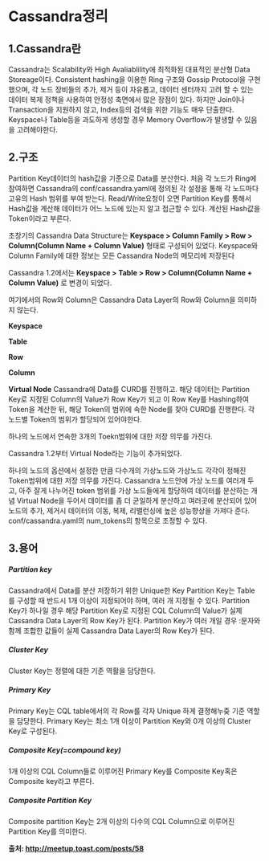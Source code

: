 # Cassandra정리
## 1.Cassandra란
Cassandra는 Scalability와 High Avaliablility에 최적화된 대표적인 분산형 Data Storeage이다. Consistent hashing을 이용한 Ring 구조와 Gossip Protocol을 구현했으며, 각 노드 장비들의 추가, 제거 등이 자유롭고, 데이터 센터까지 고려 할 수 있는 데이터 복제 정책을 사용하여 안정성 축면에서 많은 장점이 있다.
하지만 Join이나 Transaction을 지원하지 않고, Index등의 검색을 위한 기능도 매우 단출한다. Keyspace나 Table등을 과도하게 생성할 경우 Memory Overflow가 발생할 수 있음을 고려해야한다.


## 2.구조

Partition Key데이터의 hash값을 기준으로 Data를 분산한다. 처음 각 노드가 Ring에 참여하면 Cassandra의 conf/cassandra.yaml에 정의된 각 설정을 통해 각 노드마다 고유의 Hash 범위를 부여 받는다. Read/Write요청이 오면 Partition Key를 통해서 Hash값을 계산해 데이터가 어느 노드에 있는지 알고 접근할 수 있다. 계산된 Hash값을 Token이라고 부른다.

초창기의 Cassandra Data Structure는 **Keyspace > Column Family > Row > Column(Column Name + Column Value)** 형태로 구성되어 있었다.
Keyspace와 Column Family에 대한 정보는 모든 Cassandra Node의 메모리에 저장된다

Cassandra 1.2에서는  **Keyspace > Table > Row > Column(Column Name + Column Value)** 로 변경이 되었다.



여기에서의 Row와 Column은 Cassandra Data Layer의 Row와 Column을 의미하지 않는다.

**Keyspace**

**Table**

**Row**

**Column**

**Virtual Node**
Cassandra에 Data를 CURD를 진행하고. 해당 데이터는 Partition Key로 지정된 Column의 Value가 Row Key가 되고 이 Row Key를 Hashing하여 Token을 계산한 뒤, 해당 Token의 범위에 속한 Node를 찾아 CURD를 진행한다. 각 노드별 Token의 범위가 할당되어 있어야한다.

하나의 노드에서 연속한 3개의 Toekn범위에 대한 저장 의무를 가진다.

Cassandra 1.2부터 Virtual Node라는 기능이 추가되었다.


하나의 노드의 옵션에서 설정한 만큼 다수개의 가상노드와 가상노드 각각이 정해진 Token범위에 대한 저장 의무를 가진다.
Cassandra 노드안에 가상 노드를 여러개 두고, 아주 잘게 나누어진 token 범위를 가상 노드들에게 할당하여 데이터를 분산하는 개념 Virtual Node을 두어서 데이터를 좀 더 균일하게 분산하고 여러곳에 분산되어 있어 노드의 추가, 제거시 데이터의 이동, 복제, 리밸런싱에 높은 성능향상을 가져다 준다.
conf/cassandra.yaml의 num_tokens의 항목으로 조정할 수 있다.


## 3.용어
##### Partition key
Cassandra에서 Data를 분산 저장하기 위한 Unique한 Key
Partition Key는 Table를 구성할 때 반드시 1개 이상이 지정되어야 하며, 여러 개 지정될 수 있다.
Partition Key가 하나일 경우 해당 Partition Key로 지정된 CQL Column의 Value가 실제 Cassandra Data Layer의 Row Key가 된다.
Partition Key가 여러 개일 경우 :문자와 함께 조합한 값들이 실제 Cassandra Data Layer의 Row Key가 된다.

##### Cluster Key
Cluster Key는 정렬에 대한 기준 역활을 담당한다.

##### Primary Key
Primary Key는 CQL table에서의 각 Row를 각자 Unique 하게 결졍해누즞 기준 역할을 담당한다.
Primary Key는 최소 1개 이상이 Partition Key와 0개 이상의 Cluster Key로 구성된다.

##### Composite Key(=compound key)
1개 이상의 CQL Column들로 이루어진 Primary Key를 Composite Key혹은 Composite key라고 부른다.

##### Composite Partition Key
Composite partition Key는 2개 이상의 다수의 CQL Column으로 이루어진 Partition Key를 의미한다.


**출처:
http://meetup.toast.com/posts/58**
